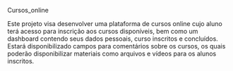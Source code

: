 Cursos_online

Este projeto visa desenvolver uma plataforma de cursos online cujo aluno terá acesso para inscrição aos cursos disponíveis, bem como um dashboard contendo seus dados pessoais, curso inscritos e concluídos. Estará disponibilizado campos para comentários sobre os cursos, os quais poderão disponibilizar materiais como arquivos e vídeos para os alunos inscritos.
